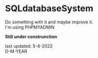 # SQLdatabaseSystem
Do something with it and maybe improve it.<br>
I'm using PHPMYADMIN

**Still under construnction**


last updated: 5-4-2022<br>
              D-M-YEAR
